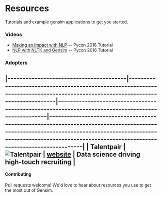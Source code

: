 # Resources

Tutorials and example gensim applications to get you started.  

### Videos

* [Making an Impact with NLP](https://www.youtube.com/watch?v=oSSnDeOXTZQ) -- Pycon 2016 Tutorial
* [NLP with NLTK and Gensim](https://www.youtube.com/watch?v=itKNpCPHq3I) -- Pycon 2016 Tutorial

### Adopters

|----------------------------------------|--------------------------------------------------------------------------------------------------------------------------------|--------------------------------------------------------------------------------------------------|-----------------------------------------------------------------------------------------------------------------------------------------------------------------------------------------------------------------------|
| Talentpair                            | ![Talentpair](https://avatars3.githubusercontent.com/u/8418395?v=3&s=100)                                                 | [website](//talentpair.com)                                                           | Data science driving high-touch recruiting                                                                                                                                                                                 |
-------

#### Contributing

Pull requests welcome! We'd love to hear about resources you use to get the most out of Gensim.
